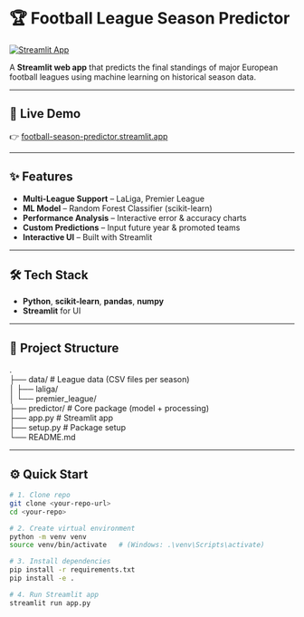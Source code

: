# 🏆 Football League Season Predictor

[![Streamlit App](https://static.streamlit.io/badges/streamlit_badge_black_white.svg)](https://football-season-predictor.streamlit.app/)

A **Streamlit web app** that predicts the final standings of major European football leagues using machine learning on historical season data.  

---

## 🚀 Live Demo  
👉 [football-season-predictor.streamlit.app](https://football-season-predictor.streamlit.app/)

---

## ✨ Features
-  **Multi-League Support** – LaLiga, Premier League
-  **ML Model** – Random Forest Classifier (scikit-learn)  
-  **Performance Analysis** – Interactive error & accuracy charts  
-  **Custom Predictions** – Input future year & promoted teams  
-  **Interactive UI** – Built with Streamlit  

---

## 🛠️ Tech Stack
- **Python**, **scikit-learn**, **pandas**, **numpy**  
- **Streamlit** for UI
  
---

## 📂 Project Structure
.<br />
├── data/ # League data (CSV files per season)<br />
│ ├── laliga/ <br />
│ └── premier_league/ <br />
├── predictor/ # Core package (model + processing) <br />
├── app.py # Streamlit app <br />
├── setup.py # Package setup <br />
└── README.md 



---

## ⚙️ Quick Start

```bash
# 1. Clone repo
git clone <your-repo-url>
cd <your-repo>

# 2. Create virtual environment
python -m venv venv
source venv/bin/activate   # (Windows: .\venv\Scripts\activate)

# 3. Install dependencies
pip install -r requirements.txt
pip install -e .

# 4. Run Streamlit app
streamlit run app.py
